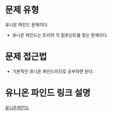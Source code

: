 # 문제 유형
유니온 파인드 문제이다.
* 유니온 파인드는 트리의 각 컴포넌트를 찾는 문제이다.

# 문제 접근법
* 기본적인 유니온 파인드이므로 공부하면 된다.

# 유니온 파인드 링크 설명
[유니온파인드](https://ssungkang.tistory.com/entry/Algorithm-%EC%9C%A0%EB%8B%88%EC%98%A8-%ED%8C%8C%EC%9D%B8%EB%93%9CUnion-Find)
